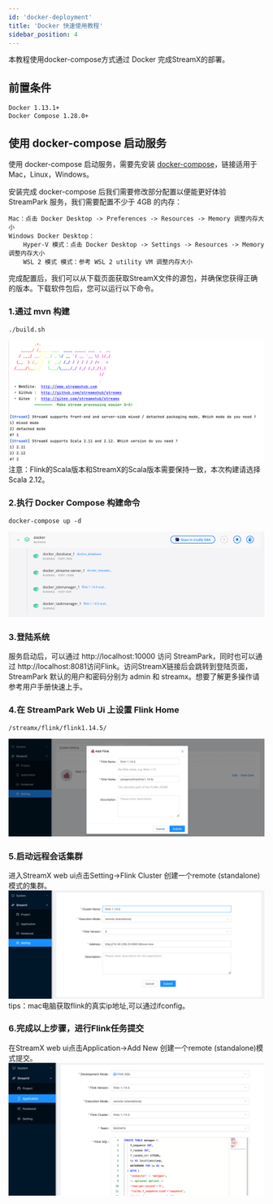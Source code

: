 ```yaml
---
id: 'docker-deployment'
title: 'Docker 快速使用教程'
sidebar_position: 4
---
```


本教程使用docker-compose方式通过 Docker 完成StreamX的部署。
## 前置条件
    Docker 1.13.1+
    Docker Compose 1.28.0+
## 使用 docker-compose 启动服务

使用 docker-compose 启动服务，需要先安装 [docker-compose](https://docs.docker.com/compose/install/)，链接适用于 Mac，Linux，Windows。

安装完成 docker-compose 后我们需要修改部分配置以便能更好体验 StreamPark 服务，我们需要配置不少于 4GB 的内存：

    Mac：点击 Docker Desktop -> Preferences -> Resources -> Memory 调整内存大小
    Windows Docker Desktop：
        Hyper-V 模式：点击 Docker Desktop -> Settings -> Resources -> Memory 调整内存大小
        WSL 2 模式 模式：参考 WSL 2 utility VM 调整内存大小

完成配置后，我们可以从下载页面获取StreamX文件的源包，并确保您获得正确的版本。下载软件包后，您可以运行以下命令。

### 1.通过 mvn 构建
```
./build.sh
```
![](/doc/image/streamx_build.png)
注意：Flink的Scala版本和StreamX的Scala版本需要保持一致，本次构建请选择Scala 2.12。

### 2.执行 Docker Compose 构建命令
```
docker-compose up -d
```
![](/doc/image/streamx_docker-compose.png)
### 3.登陆系统

服务启动后，可以通过 http://localhost:10000 访问 StreamPark，同时也可以通过 http://localhost:8081访问Flink。访问StreamX链接后会跳转到登陆页面，StreamPark 默认的用户和密码分别为 admin 和 streamx。想要了解更多操作请参考用户手册快速上手。

### 4.在 StreamPark Web Ui 上设置 Flink Home
```
/streamx/flink/flink1.14.5/
```
![](/doc/image/streamx_flinkhome.png)
### 5.启动远程会话集群

进入StreamX web ui点击Setting->Flink Cluster 创建一个remote (standalone)模式的集群。
![](/doc/image/remote.png)
tips：mac电脑获取flink的真实ip地址,可以通过ifconfig。

### 6.完成以上步骤，进行Flink任务提交

在StreamX web ui点击Application->Add New 创建一个remote (standalone)模式提交。
![](/doc/image/remoteSubmission.png)
